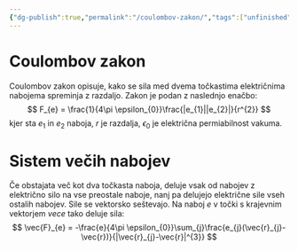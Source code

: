 ```yaml
---
{"dg-publish":true,"permalink":"/coulombov-zakon/","tags":["unfinished"]}
---
```


# Coulombov zakon
Coulombov zakon opisuje, kako se sila med dvema točkastima električnima nabojema spreminja z razdaljo. Zakon je podan z naslednjo enačbo:
$$
F_{e} = \frac{1}{4\pi \epsilon_{0}}\frac{|e_{1}||e_{2}|}{r^{2}}
$$
kjer sta $e_{1}$ in $e_{2}$ naboja, $r$ je razdalja, $\epsilon_{0}$ je električna permiabilnost  vakuma.
# Sistem večih nabojev
Če obstajata več kot dva točkasta naboja, deluje vsak od nabojev z električno silo na vse preostale naboje, nanj pa delujejo električne sile vseh ostalih nabojev. Sile se vektorsko seštevajo. Na naboj $e$ v točki s krajevnim vektorjem $vec{e}$ tako deluje sila:
$$
\vec{F}_{e} = -\frac{e}{4\pi \epsilon_{0}}\sum_{j}\frac{e_{j}(\vec{r}_{j}-\vec{r})}{|\vec{r}_{j}-\vec{r}|^{3}}
$$

[^1]: [Coulombov zakon](https://sl.wikipedia.org/wiki/Coulombov_zakon)